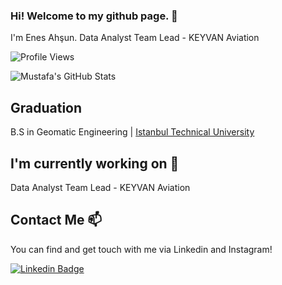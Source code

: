 ### Hi! Welcome to my github page. 👋


I'm Enes Ahşun. Data Analyst Team Lead - KEYVAN Aviation

![Profile Views](https://komarev.com/ghpvc/?username=enesahsaun)

![Mustafa's GitHub Stats](https://github-readme-stats.vercel.app/api?username=enesahsun&show_icons=true)

## Graduation

B.S in Geomatic Engineering |  [Istanbul Technical University](https://www.itu.edu.tr/)


## I'm currently working on 🔭

Data Analyst Team Lead - KEYVAN Aviation

## Contact Me 📫

You can find and get touch with me via Linkedin and Instagram!

[![Linkedin Badge](https://img.shields.io/badge/enesahsun-follow%20on%20linkedin-blue?style=for-the-badge&logo=linkedin)](https://www.linkedin.com/in/enes-ah%C5%9Fun-379321170)
